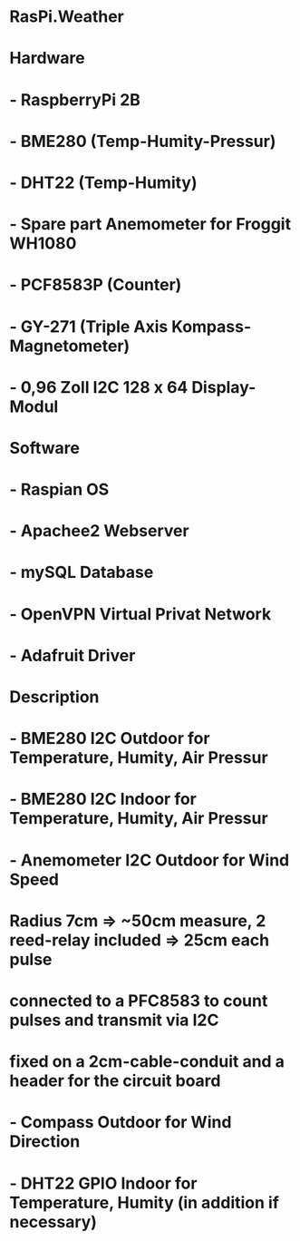 # RasPi.Weather
#
# Hardware
# - RaspberryPi 2B
# - BME280 (Temp-Humity-Pressur)
# - DHT22  (Temp-Humity)
# - Spare part Anemometer for Froggit WH1080
# - PCF8583P (Counter)
# - GY-271 (Triple Axis Kompass-Magnetometer)
# - 0,96 Zoll I2C 128 x 64 Display-Modul
#
# Software
# - Raspian     OS
# - Apachee2    Webserver
# - mySQL       Database
# - OpenVPN     Virtual Privat Network
# - Adafruit    Driver
#
# Description
# - BME280     I2C   Outdoor  for Temperature, Humity, Air Pressur
# - BME280     I2C   Indoor  for Temperature, Humity, Air Pressur
# - Anemometer I2C   Outdoor for Wind Speed
#     Radius 7cm => ~50cm measure, 2 reed-relay included => 25cm each pulse
#     connected to a PFC8583 to count pulses and transmit via I2C
#     fixed on a 2cm-cable-conduit and a header for the circuit board
# - Compass   Outdoor for Wind Direction
# - DHT22      GPIO  Indoor for Temperature, Humity (in addition if necessary)
